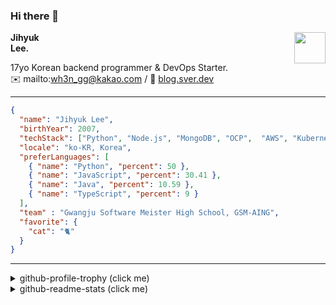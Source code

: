 ### Hi there 👋
<img src="https://github.githubassets.com/images/mona-loading-default.gif" width="50px" align="right">
</a>

**Jihyuk\
Lee.**

17yo Korean backend programmer & DevOps Starter.\
✉️ mailto:wh3n_gg@kakao.com
/ 
🔗 [blog.sver.dev](https://blog.sver.dev)

---

```json
{
  "name": "Jihyuk Lee",
  "birthYear": 2007,
  "techStack": ["Python", "Node.js", "MongoDB", "OCP",  "AWS", "Kubernetes"],
  "locale": "ko-KR, Korea",
  "preferLanguages": [
    { "name": "Python", "percent": 50 },
    { "name": "JavaScript", "percent": 30.41 },
    { "name": "Java", "percent": 10.59 },
    { "name": "TypeScript", "percent": 9 }
  ],
  "team" : "Gwangju Software Meister High School, GSM-AING",
  "favorite": {
    "cat": "🐈"
  }
}
```
---
<details>
  <summary>github-profile-trophy (click me)</summary>
  
![](https://github-profile-trophy.vercel.app/?username=sverdev&row=1&column=8&theme=nord)
  
</details>
<details>
  <summary>github-readme-stats (click me)</summary>
  
<!--START_SECTION:waka-->
![Code Time](http://img.shields.io/badge/Code%20Time-222%20hrs%2053%20mins-blue)

![Lines of code](https://img.shields.io/badge/%EC%A0%80%EB%8A%94%20%EC%97%AC%ED%83%9C%EA%B9%8C%EC%A7%80%20-158.8%20thousand%20%EC%A4%84%EC%9D%98%20%EC%BD%94%EB%93%9C%EB%A5%BC%20%EC%9E%91%EC%84%B1%ED%96%88%EC%96%B4%EC%9A%94.-blue)

**저는 저녁형 인간이에요. 🦉** 

```text
🌞 아침                     42 commits          ███░░░░░░░░░░░░░░░░░░░░░░   11.86 % 
🌆 낮　                     91 commits          ██████░░░░░░░░░░░░░░░░░░░   25.71 % 
🌃 저녁                     158 commits         ███████████░░░░░░░░░░░░░░   44.63 % 
🌙 밤　                     63 commits          ████░░░░░░░░░░░░░░░░░░░░░   17.80 % 
```


📊 **저는 이번주를 이렇게 시간을 보냈어요.** 

```text
🕑︎ Timezone: Asia/Seoul

💬 프로그래밍 언어들: 
TypeScript               3 hrs 54 mins       █████████████████████░░░░   82.18 % 
Java                     27 mins             ██░░░░░░░░░░░░░░░░░░░░░░░   09.77 % 
CSS                      10 mins             █░░░░░░░░░░░░░░░░░░░░░░░░   03.74 % 
Java Properties          7 mins              █░░░░░░░░░░░░░░░░░░░░░░░░   02.47 % 
Python                   2 mins              ░░░░░░░░░░░░░░░░░░░░░░░░░   00.97 % 

🔥 에디터들: 
VS Code                  4 hrs 9 mins        ██████████████████████░░░   87.34 % 
IntelliJ                 36 mins             ███░░░░░░░░░░░░░░░░░░░░░░   12.66 % 

💻 운영 체제들: 
Windows                  4 hrs 45 mins       █████████████████████████   100.00 % 
```


 Last Updated on 09/01/2024 18:37:35 UTC
<!--END_SECTION:waka-->

</details>

</div>

